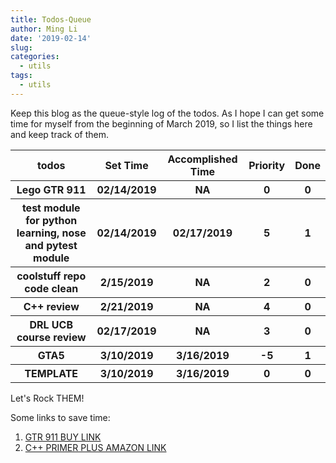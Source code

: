 ```yaml
---
title: Todos-Queue
author: Ming Li
date: '2019-02-14'
slug: 
categories:
  - utils
tags:
  - utils
---
```


Keep this blog as the queue-style log of the todos. As I hope I can get some time for myself from the beginning of March 2019, so I list the things here and keep track of them.

<table>
        <tr>
            <th>todos</th>
            <th>Set Time</th>
            <th>Accomplished Time</th>
            <th>Priority</th>
            <th>Done</th>
        </tr>
        <tr>
            <th>Lego GTR 911</th>
            <th>02/14/2019</th>
            <th>NA</th>
            <th>0</th>
            <th>0</th>
        </tr>
        <tr>
            <th>test module for python learning, nose and pytest module</th>
            <th>02/14/2019</th>
            <th>02/17/2019</th>
            <th>5</th>
            <th>1</th>
        </tr>
        <tr>
            <th>coolstuff repo code clean</th>
            <th>2/15/2019</th>
            <th>NA</th>
            <th>2</th>
            <th>0</th>
        </tr>
        <tr>
            <th>C++ review</th>
            <th>2/21/2019</th>
            <th>NA</th>
            <th>4</th>
            <th>0</th>
        </tr>
        <tr>
            <th>DRL UCB course review</th>
            <th>02/17/2019</th>
            <th>NA</th>
            <th>3</th>
            <th>0</th>
        </tr>
        <tr>
            <th>GTA5</th>
            <th>3/10/2019</th>
            <th>3/16/2019</th>
            <th>-5</th>
            <th>1</th>
        </tr>
        <tr>
            <th>TEMPLATE</th>
            <th>3/10/2019</th>
            <th>3/16/2019</th>
            <th>0</th>
            <th>0</th>
        </tr>
    </table>

Let's Rock THEM!

Some links to save time: 
 
1. [GTR 911 BUY LINK](https://shop.lego.com/en-US/product/Porsche-911-GT3-RS-42056)   
1. [C++ PRIMER PLUS AMAZON LINK](https://www.amazon.com/gp/cart/view.html/ref=nav_cart)
